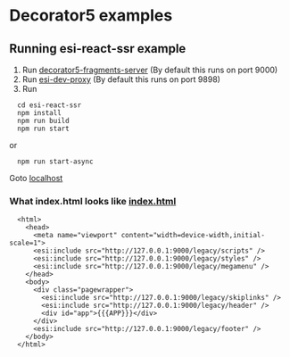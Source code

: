 # Decorator5 examples
## Running esi-react-ssr example

1. Run [decorator5-fragments-server](https://github.com/navikt/decorator5-fragments-server)
 (By default this runs on port 9000)
2. Run [esi-dev-proxy](https://github.com/navikt/esi-dev-proxy)
  (By default this runs on port 9898)
3. Run
```
  cd esi-react-ssr
  npm install
  npm run build
  npm run start
```
or
```
  npm run start-async
```

Goto [localhost](http://localhost:9898/)

### What index.html looks like [index.html](https://github.com/navikt/decorator5-examples/blob/master/esi-react-ssr/index.html)

```
  <html>
    <head>
      <meta name="viewport" content="width=device-width,initial-scale=1">
      <esi:include src="http://127.0.0.1:9000/legacy/scripts" />
      <esi:include src="http://127.0.0.1:9000/legacy/styles" />
      <esi:include src="http://127.0.0.1:9000/legacy/megamenu" />
    </head>
    <body>
      <div class="pagewrapper">
        <esi:include src="http://127.0.0.1:9000/legacy/skiplinks" />
        <esi:include src="http://127.0.0.1:9000/legacy/header" />
        <div id="app">{{{APP}}}</div>
      </div>
      <esi:include src="http://127.0.0.1:9000/legacy/footer" />
    </body>
  </html>
```